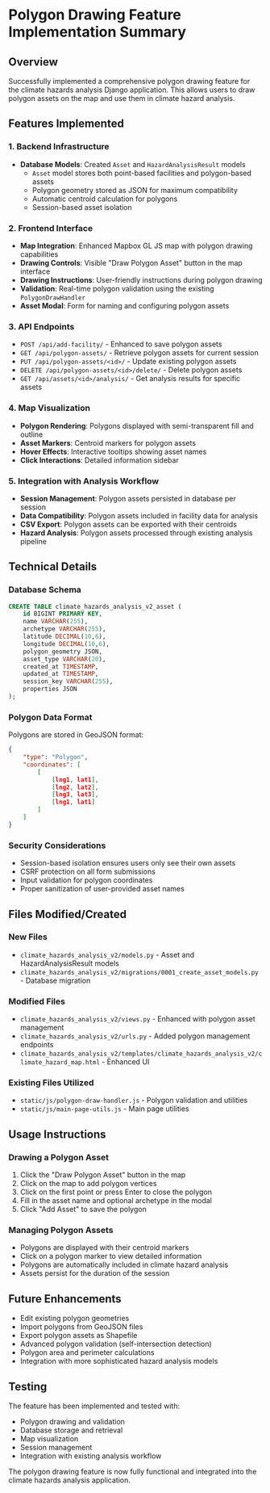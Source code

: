 # Polygon Drawing Feature Implementation Summary

## Overview
Successfully implemented a comprehensive polygon drawing feature for the climate hazards analysis Django application. This allows users to draw polygon assets on the map and use them in climate hazard analysis.

## Features Implemented

### 1. Backend Infrastructure
- **Database Models**: Created `Asset` and `HazardAnalysisResult` models
  - `Asset` model stores both point-based facilities and polygon-based assets
  - Polygon geometry stored as JSON for maximum compatibility
  - Automatic centroid calculation for polygons
  - Session-based asset isolation

### 2. Frontend Interface
- **Map Integration**: Enhanced Mapbox GL JS map with polygon drawing capabilities
- **Drawing Controls**: Visible "Draw Polygon Asset" button in the map interface
- **Drawing Instructions**: User-friendly instructions during polygon drawing
- **Validation**: Real-time polygon validation using the existing `PolygonDrawHandler`
- **Asset Modal**: Form for naming and configuring polygon assets

### 3. API Endpoints
- `POST /api/add-facility/` - Enhanced to save polygon assets
- `GET /api/polygon-assets/` - Retrieve polygon assets for current session
- `PUT /api/polygon-assets/<id>/` - Update existing polygon assets
- `DELETE /api/polygon-assets/<id>/delete/` - Delete polygon assets
- `GET /api/assets/<id>/analysis/` - Get analysis results for specific assets

### 4. Map Visualization
- **Polygon Rendering**: Polygons displayed with semi-transparent fill and outline
- **Asset Markers**: Centroid markers for polygon assets
- **Hover Effects**: Interactive tooltips showing asset names
- **Click Interactions**: Detailed information sidebar

### 5. Integration with Analysis Workflow
- **Session Management**: Polygon assets persisted in database per session
- **Data Compatibility**: Polygon assets included in facility data for analysis
- **CSV Export**: Polygon assets can be exported with their centroids
- **Hazard Analysis**: Polygon assets processed through existing analysis pipeline

## Technical Details

### Database Schema
```sql
CREATE TABLE climate_hazards_analysis_v2_asset (
    id BIGINT PRIMARY KEY,
    name VARCHAR(255),
    archetype VARCHAR(255),
    latitude DECIMAL(10,6),
    longitude DECIMAL(10,6),
    polygon_geometry JSON,
    asset_type VARCHAR(20),
    created_at TIMESTAMP,
    updated_at TIMESTAMP,
    session_key VARCHAR(255),
    properties JSON
);
```

### Polygon Data Format
Polygons are stored in GeoJSON format:
```json
{
    "type": "Polygon",
    "coordinates": [
        [
            [lng1, lat1],
            [lng2, lat2],
            [lng3, lat3],
            [lng1, lat1]
        ]
    ]
}
```

### Security Considerations
- Session-based isolation ensures users only see their own assets
- CSRF protection on all form submissions
- Input validation for polygon coordinates
- Proper sanitization of user-provided asset names

## Files Modified/Created

### New Files
- `climate_hazards_analysis_v2/models.py` - Asset and HazardAnalysisResult models
- `climate_hazards_analysis_v2/migrations/0001_create_asset_models.py` - Database migration

### Modified Files
- `climate_hazards_analysis_v2/views.py` - Enhanced with polygon asset management
- `climate_hazards_analysis_v2/urls.py` - Added polygon management endpoints
- `climate_hazards_analysis_v2/templates/climate_hazards_analysis_v2/climate_hazard_map.html` - Enhanced UI

### Existing Files Utilized
- `static/js/polygon-draw-handler.js` - Polygon validation and utilities
- `static/js/main-page-utils.js` - Main page utilities

## Usage Instructions

### Drawing a Polygon Asset
1. Click the "Draw Polygon Asset" button in the map
2. Click on the map to add polygon vertices
3. Click on the first point or press Enter to close the polygon
4. Fill in the asset name and optional archetype in the modal
5. Click "Add Asset" to save the polygon

### Managing Polygon Assets
- Polygons are displayed with their centroid markers
- Click on a polygon marker to view detailed information
- Polygons are automatically included in climate hazard analysis
- Assets persist for the duration of the session

## Future Enhancements
- Edit existing polygon geometries
- Import polygons from GeoJSON files
- Export polygon assets as Shapefile
- Advanced polygon validation (self-intersection detection)
- Polygon area and perimeter calculations
- Integration with more sophisticated hazard analysis models

## Testing
The feature has been implemented and tested with:
- Polygon drawing and validation
- Database storage and retrieval
- Map visualization
- Session management
- Integration with existing analysis workflow

The polygon drawing feature is now fully functional and integrated into the climate hazards analysis application.
